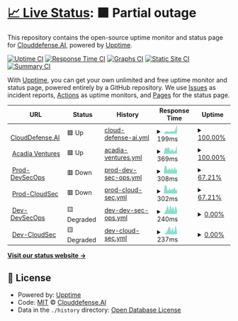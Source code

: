 # [📈 Live Status](https://Clouddefense.AI.github.io/upptime): <!--live status--> **🟧 Partial outage**

This repository contains the open-source uptime monitor and status page for [Clouddefense.AI](https://Clouddefense.AI.github.io/upptime), powered by [Upptime](https://github.com/upptime/upptime).

[![Uptime CI](https://github.com/Clouddefense.AI/upptime/workflows/Uptime%20CI/badge.svg)](https://github.com/Clouddefense.AI/upptime/actions?query=workflow%3A%22Uptime+CI%22)
[![Response Time CI](https://github.com/Clouddefense.AI/upptime/workflows/Response%20Time%20CI/badge.svg)](https://github.com/Clouddefense.AI/upptime/actions?query=workflow%3A%22Response+Time+CI%22)
[![Graphs CI](https://github.com/Clouddefense.AI/upptime/workflows/Graphs%20CI/badge.svg)](https://github.com/Clouddefense.AI/upptime/actions?query=workflow%3A%22Graphs+CI%22)
[![Static Site CI](https://github.com/Clouddefense.AI/upptime/workflows/Static%20Site%20CI/badge.svg)](https://github.com/Clouddefense.AI/upptime/actions?query=workflow%3A%22Static+Site+CI%22)
[![Summary CI](https://github.com/Clouddefense.AI/upptime/workflows/Summary%20CI/badge.svg)](https://github.com/Clouddefense.AI/upptime/actions?query=workflow%3A%22Summary+CI%22)

With [Upptime](https://upptime.js.org), you can get your own unlimited and free uptime monitor and status page, powered entirely by a GitHub repository. We use [Issues](https://github.com/Clouddefense.AI/upptime/issues) as incident reports, [Actions](https://github.com/Clouddefense.AI/upptime/actions) as uptime monitors, and [Pages](https://Clouddefense.AI.github.io/upptime) for the status page.

<!--start: status pages-->
<!-- This summary is generated by Upptime (https://github.com/upptime/upptime) -->
<!-- Do not edit this manually, your changes will be overwritten -->
<!-- prettier-ignore -->
| URL | Status | History | Response Time | Uptime |
| --- | ------ | ------- | ------------- | ------ |
| <img alt="" src="https://icons.duckduckgo.com/ip3/www.clouddefense.ai.ico" height="13"> [CloudDefense.AI](https://www.clouddefense.ai) | 🟩 Up | [cloud-defense-ai.yml](https://github.com/CloudDefenseAI/upptime/commits/HEAD/history/cloud-defense-ai.yml) | <details><summary><img alt="Response time graph" src="./graphs/cloud-defense-ai/response-time-week.png" height="20"> 199ms</summary><br><a href="https://upptime.clouddefenseai.com/history/cloud-defense-ai"><img alt="Response time 199" src="https://img.shields.io/endpoint?url=https%3A%2F%2Fraw.githubusercontent.com%2FCloudDefenseAI%2Fupptime%2FHEAD%2Fapi%2Fcloud-defense-ai%2Fresponse-time.json"></a><br><a href="https://upptime.clouddefenseai.com/history/cloud-defense-ai"><img alt="24-hour response time 314" src="https://img.shields.io/endpoint?url=https%3A%2F%2Fraw.githubusercontent.com%2FCloudDefenseAI%2Fupptime%2FHEAD%2Fapi%2Fcloud-defense-ai%2Fresponse-time-day.json"></a><br><a href="https://upptime.clouddefenseai.com/history/cloud-defense-ai"><img alt="7-day response time 199" src="https://img.shields.io/endpoint?url=https%3A%2F%2Fraw.githubusercontent.com%2FCloudDefenseAI%2Fupptime%2FHEAD%2Fapi%2Fcloud-defense-ai%2Fresponse-time-week.json"></a><br><a href="https://upptime.clouddefenseai.com/history/cloud-defense-ai"><img alt="30-day response time 199" src="https://img.shields.io/endpoint?url=https%3A%2F%2Fraw.githubusercontent.com%2FCloudDefenseAI%2Fupptime%2FHEAD%2Fapi%2Fcloud-defense-ai%2Fresponse-time-month.json"></a><br><a href="https://upptime.clouddefenseai.com/history/cloud-defense-ai"><img alt="1-year response time 199" src="https://img.shields.io/endpoint?url=https%3A%2F%2Fraw.githubusercontent.com%2FCloudDefenseAI%2Fupptime%2FHEAD%2Fapi%2Fcloud-defense-ai%2Fresponse-time-year.json"></a></details> | <details><summary><a href="https://upptime.clouddefenseai.com/history/cloud-defense-ai">100.00%</a></summary><a href="https://upptime.clouddefenseai.com/history/cloud-defense-ai"><img alt="All-time uptime 100.00%" src="https://img.shields.io/endpoint?url=https%3A%2F%2Fraw.githubusercontent.com%2FCloudDefenseAI%2Fupptime%2FHEAD%2Fapi%2Fcloud-defense-ai%2Fuptime.json"></a><br><a href="https://upptime.clouddefenseai.com/history/cloud-defense-ai"><img alt="24-hour uptime 100.00%" src="https://img.shields.io/endpoint?url=https%3A%2F%2Fraw.githubusercontent.com%2FCloudDefenseAI%2Fupptime%2FHEAD%2Fapi%2Fcloud-defense-ai%2Fuptime-day.json"></a><br><a href="https://upptime.clouddefenseai.com/history/cloud-defense-ai"><img alt="7-day uptime 100.00%" src="https://img.shields.io/endpoint?url=https%3A%2F%2Fraw.githubusercontent.com%2FCloudDefenseAI%2Fupptime%2FHEAD%2Fapi%2Fcloud-defense-ai%2Fuptime-week.json"></a><br><a href="https://upptime.clouddefenseai.com/history/cloud-defense-ai"><img alt="30-day uptime 100.00%" src="https://img.shields.io/endpoint?url=https%3A%2F%2Fraw.githubusercontent.com%2FCloudDefenseAI%2Fupptime%2FHEAD%2Fapi%2Fcloud-defense-ai%2Fuptime-month.json"></a><br><a href="https://upptime.clouddefenseai.com/history/cloud-defense-ai"><img alt="1-year uptime 100.00%" src="https://img.shields.io/endpoint?url=https%3A%2F%2Fraw.githubusercontent.com%2FCloudDefenseAI%2Fupptime%2FHEAD%2Fapi%2Fcloud-defense-ai%2Fuptime-year.json"></a></details>
| <img alt="" src="https://icons.duckduckgo.com/ip3/acadia.ventures.ico" height="13"> [Acadia Ventures](https://acadia.ventures) | 🟩 Up | [acadia-ventures.yml](https://github.com/CloudDefenseAI/upptime/commits/HEAD/history/acadia-ventures.yml) | <details><summary><img alt="Response time graph" src="./graphs/acadia-ventures/response-time-week.png" height="20"> 369ms</summary><br><a href="https://upptime.clouddefenseai.com/history/acadia-ventures"><img alt="Response time 369" src="https://img.shields.io/endpoint?url=https%3A%2F%2Fraw.githubusercontent.com%2FCloudDefenseAI%2Fupptime%2FHEAD%2Fapi%2Facadia-ventures%2Fresponse-time.json"></a><br><a href="https://upptime.clouddefenseai.com/history/acadia-ventures"><img alt="24-hour response time 440" src="https://img.shields.io/endpoint?url=https%3A%2F%2Fraw.githubusercontent.com%2FCloudDefenseAI%2Fupptime%2FHEAD%2Fapi%2Facadia-ventures%2Fresponse-time-day.json"></a><br><a href="https://upptime.clouddefenseai.com/history/acadia-ventures"><img alt="7-day response time 369" src="https://img.shields.io/endpoint?url=https%3A%2F%2Fraw.githubusercontent.com%2FCloudDefenseAI%2Fupptime%2FHEAD%2Fapi%2Facadia-ventures%2Fresponse-time-week.json"></a><br><a href="https://upptime.clouddefenseai.com/history/acadia-ventures"><img alt="30-day response time 369" src="https://img.shields.io/endpoint?url=https%3A%2F%2Fraw.githubusercontent.com%2FCloudDefenseAI%2Fupptime%2FHEAD%2Fapi%2Facadia-ventures%2Fresponse-time-month.json"></a><br><a href="https://upptime.clouddefenseai.com/history/acadia-ventures"><img alt="1-year response time 369" src="https://img.shields.io/endpoint?url=https%3A%2F%2Fraw.githubusercontent.com%2FCloudDefenseAI%2Fupptime%2FHEAD%2Fapi%2Facadia-ventures%2Fresponse-time-year.json"></a></details> | <details><summary><a href="https://upptime.clouddefenseai.com/history/acadia-ventures">100.00%</a></summary><a href="https://upptime.clouddefenseai.com/history/acadia-ventures"><img alt="All-time uptime 100.00%" src="https://img.shields.io/endpoint?url=https%3A%2F%2Fraw.githubusercontent.com%2FCloudDefenseAI%2Fupptime%2FHEAD%2Fapi%2Facadia-ventures%2Fuptime.json"></a><br><a href="https://upptime.clouddefenseai.com/history/acadia-ventures"><img alt="24-hour uptime 100.00%" src="https://img.shields.io/endpoint?url=https%3A%2F%2Fraw.githubusercontent.com%2FCloudDefenseAI%2Fupptime%2FHEAD%2Fapi%2Facadia-ventures%2Fuptime-day.json"></a><br><a href="https://upptime.clouddefenseai.com/history/acadia-ventures"><img alt="7-day uptime 100.00%" src="https://img.shields.io/endpoint?url=https%3A%2F%2Fraw.githubusercontent.com%2FCloudDefenseAI%2Fupptime%2FHEAD%2Fapi%2Facadia-ventures%2Fuptime-week.json"></a><br><a href="https://upptime.clouddefenseai.com/history/acadia-ventures"><img alt="30-day uptime 100.00%" src="https://img.shields.io/endpoint?url=https%3A%2F%2Fraw.githubusercontent.com%2FCloudDefenseAI%2Fupptime%2FHEAD%2Fapi%2Facadia-ventures%2Fuptime-month.json"></a><br><a href="https://upptime.clouddefenseai.com/history/acadia-ventures"><img alt="1-year uptime 100.00%" src="https://img.shields.io/endpoint?url=https%3A%2F%2Fraw.githubusercontent.com%2FCloudDefenseAI%2Fupptime%2FHEAD%2Fapi%2Facadia-ventures%2Fuptime-year.json"></a></details>
| <img alt="" src="https://icons.duckduckgo.com/ip3/console.clouddefenseai.com.ico" height="13"> [Prod-DevSecOps](https://console.clouddefenseai.com/authentication/sign-in) | 🟥 Down | [prod-dev-sec-ops.yml](https://github.com/CloudDefenseAI/upptime/commits/HEAD/history/prod-dev-sec-ops.yml) | <details><summary><img alt="Response time graph" src="./graphs/prod-dev-sec-ops/response-time-week.png" height="20"> 308ms</summary><br><a href="https://upptime.clouddefenseai.com/history/prod-dev-sec-ops"><img alt="Response time 308" src="https://img.shields.io/endpoint?url=https%3A%2F%2Fraw.githubusercontent.com%2FCloudDefenseAI%2Fupptime%2FHEAD%2Fapi%2Fprod-dev-sec-ops%2Fresponse-time.json"></a><br><a href="https://upptime.clouddefenseai.com/history/prod-dev-sec-ops"><img alt="24-hour response time 295" src="https://img.shields.io/endpoint?url=https%3A%2F%2Fraw.githubusercontent.com%2FCloudDefenseAI%2Fupptime%2FHEAD%2Fapi%2Fprod-dev-sec-ops%2Fresponse-time-day.json"></a><br><a href="https://upptime.clouddefenseai.com/history/prod-dev-sec-ops"><img alt="7-day response time 308" src="https://img.shields.io/endpoint?url=https%3A%2F%2Fraw.githubusercontent.com%2FCloudDefenseAI%2Fupptime%2FHEAD%2Fapi%2Fprod-dev-sec-ops%2Fresponse-time-week.json"></a><br><a href="https://upptime.clouddefenseai.com/history/prod-dev-sec-ops"><img alt="30-day response time 308" src="https://img.shields.io/endpoint?url=https%3A%2F%2Fraw.githubusercontent.com%2FCloudDefenseAI%2Fupptime%2FHEAD%2Fapi%2Fprod-dev-sec-ops%2Fresponse-time-month.json"></a><br><a href="https://upptime.clouddefenseai.com/history/prod-dev-sec-ops"><img alt="1-year response time 308" src="https://img.shields.io/endpoint?url=https%3A%2F%2Fraw.githubusercontent.com%2FCloudDefenseAI%2Fupptime%2FHEAD%2Fapi%2Fprod-dev-sec-ops%2Fresponse-time-year.json"></a></details> | <details><summary><a href="https://upptime.clouddefenseai.com/history/prod-dev-sec-ops">67.21%</a></summary><a href="https://upptime.clouddefenseai.com/history/prod-dev-sec-ops"><img alt="All-time uptime 67.21%" src="https://img.shields.io/endpoint?url=https%3A%2F%2Fraw.githubusercontent.com%2FCloudDefenseAI%2Fupptime%2FHEAD%2Fapi%2Fprod-dev-sec-ops%2Fuptime.json"></a><br><a href="https://upptime.clouddefenseai.com/history/prod-dev-sec-ops"><img alt="24-hour uptime 66.69%" src="https://img.shields.io/endpoint?url=https%3A%2F%2Fraw.githubusercontent.com%2FCloudDefenseAI%2Fupptime%2FHEAD%2Fapi%2Fprod-dev-sec-ops%2Fuptime-day.json"></a><br><a href="https://upptime.clouddefenseai.com/history/prod-dev-sec-ops"><img alt="7-day uptime 67.21%" src="https://img.shields.io/endpoint?url=https%3A%2F%2Fraw.githubusercontent.com%2FCloudDefenseAI%2Fupptime%2FHEAD%2Fapi%2Fprod-dev-sec-ops%2Fuptime-week.json"></a><br><a href="https://upptime.clouddefenseai.com/history/prod-dev-sec-ops"><img alt="30-day uptime 67.21%" src="https://img.shields.io/endpoint?url=https%3A%2F%2Fraw.githubusercontent.com%2FCloudDefenseAI%2Fupptime%2FHEAD%2Fapi%2Fprod-dev-sec-ops%2Fuptime-month.json"></a><br><a href="https://upptime.clouddefenseai.com/history/prod-dev-sec-ops"><img alt="1-year uptime 67.21%" src="https://img.shields.io/endpoint?url=https%3A%2F%2Fraw.githubusercontent.com%2FCloudDefenseAI%2Fupptime%2FHEAD%2Fapi%2Fprod-dev-sec-ops%2Fuptime-year.json"></a></details>
| <img alt="" src="https://icons.duckduckgo.com/ip3/acs-us.clouddefenseai.com.ico" height="13"> [Prod-CloudSec](https://acs-us.clouddefenseai.com/auth/login) | 🟥 Down | [prod-cloud-sec.yml](https://github.com/CloudDefenseAI/upptime/commits/HEAD/history/prod-cloud-sec.yml) | <details><summary><img alt="Response time graph" src="./graphs/prod-cloud-sec/response-time-week.png" height="20"> 302ms</summary><br><a href="https://upptime.clouddefenseai.com/history/prod-cloud-sec"><img alt="Response time 302" src="https://img.shields.io/endpoint?url=https%3A%2F%2Fraw.githubusercontent.com%2FCloudDefenseAI%2Fupptime%2FHEAD%2Fapi%2Fprod-cloud-sec%2Fresponse-time.json"></a><br><a href="https://upptime.clouddefenseai.com/history/prod-cloud-sec"><img alt="24-hour response time 291" src="https://img.shields.io/endpoint?url=https%3A%2F%2Fraw.githubusercontent.com%2FCloudDefenseAI%2Fupptime%2FHEAD%2Fapi%2Fprod-cloud-sec%2Fresponse-time-day.json"></a><br><a href="https://upptime.clouddefenseai.com/history/prod-cloud-sec"><img alt="7-day response time 302" src="https://img.shields.io/endpoint?url=https%3A%2F%2Fraw.githubusercontent.com%2FCloudDefenseAI%2Fupptime%2FHEAD%2Fapi%2Fprod-cloud-sec%2Fresponse-time-week.json"></a><br><a href="https://upptime.clouddefenseai.com/history/prod-cloud-sec"><img alt="30-day response time 302" src="https://img.shields.io/endpoint?url=https%3A%2F%2Fraw.githubusercontent.com%2FCloudDefenseAI%2Fupptime%2FHEAD%2Fapi%2Fprod-cloud-sec%2Fresponse-time-month.json"></a><br><a href="https://upptime.clouddefenseai.com/history/prod-cloud-sec"><img alt="1-year response time 302" src="https://img.shields.io/endpoint?url=https%3A%2F%2Fraw.githubusercontent.com%2FCloudDefenseAI%2Fupptime%2FHEAD%2Fapi%2Fprod-cloud-sec%2Fresponse-time-year.json"></a></details> | <details><summary><a href="https://upptime.clouddefenseai.com/history/prod-cloud-sec">67.21%</a></summary><a href="https://upptime.clouddefenseai.com/history/prod-cloud-sec"><img alt="All-time uptime 67.21%" src="https://img.shields.io/endpoint?url=https%3A%2F%2Fraw.githubusercontent.com%2FCloudDefenseAI%2Fupptime%2FHEAD%2Fapi%2Fprod-cloud-sec%2Fuptime.json"></a><br><a href="https://upptime.clouddefenseai.com/history/prod-cloud-sec"><img alt="24-hour uptime 66.70%" src="https://img.shields.io/endpoint?url=https%3A%2F%2Fraw.githubusercontent.com%2FCloudDefenseAI%2Fupptime%2FHEAD%2Fapi%2Fprod-cloud-sec%2Fuptime-day.json"></a><br><a href="https://upptime.clouddefenseai.com/history/prod-cloud-sec"><img alt="7-day uptime 67.21%" src="https://img.shields.io/endpoint?url=https%3A%2F%2Fraw.githubusercontent.com%2FCloudDefenseAI%2Fupptime%2FHEAD%2Fapi%2Fprod-cloud-sec%2Fuptime-week.json"></a><br><a href="https://upptime.clouddefenseai.com/history/prod-cloud-sec"><img alt="30-day uptime 67.21%" src="https://img.shields.io/endpoint?url=https%3A%2F%2Fraw.githubusercontent.com%2FCloudDefenseAI%2Fupptime%2FHEAD%2Fapi%2Fprod-cloud-sec%2Fuptime-month.json"></a><br><a href="https://upptime.clouddefenseai.com/history/prod-cloud-sec"><img alt="1-year uptime 67.21%" src="https://img.shields.io/endpoint?url=https%3A%2F%2Fraw.githubusercontent.com%2FCloudDefenseAI%2Fupptime%2FHEAD%2Fapi%2Fprod-cloud-sec%2Fuptime-year.json"></a></details>
| <img alt="" src="https://icons.duckduckgo.com/ip3/dev.clouddefenseai.com.ico" height="13"> [Dev-DevSecOps](https://dev.clouddefenseai.com/authentication/sign-in) | 🟨 Degraded | [dev-dev-sec-ops.yml](https://github.com/CloudDefenseAI/upptime/commits/HEAD/history/dev-dev-sec-ops.yml) | <details><summary><img alt="Response time graph" src="./graphs/dev-dev-sec-ops/response-time-week.png" height="20"> 240ms</summary><br><a href="https://upptime.clouddefenseai.com/history/dev-dev-sec-ops"><img alt="Response time 240" src="https://img.shields.io/endpoint?url=https%3A%2F%2Fraw.githubusercontent.com%2FCloudDefenseAI%2Fupptime%2FHEAD%2Fapi%2Fdev-dev-sec-ops%2Fresponse-time.json"></a><br><a href="https://upptime.clouddefenseai.com/history/dev-dev-sec-ops"><img alt="24-hour response time 250" src="https://img.shields.io/endpoint?url=https%3A%2F%2Fraw.githubusercontent.com%2FCloudDefenseAI%2Fupptime%2FHEAD%2Fapi%2Fdev-dev-sec-ops%2Fresponse-time-day.json"></a><br><a href="https://upptime.clouddefenseai.com/history/dev-dev-sec-ops"><img alt="7-day response time 240" src="https://img.shields.io/endpoint?url=https%3A%2F%2Fraw.githubusercontent.com%2FCloudDefenseAI%2Fupptime%2FHEAD%2Fapi%2Fdev-dev-sec-ops%2Fresponse-time-week.json"></a><br><a href="https://upptime.clouddefenseai.com/history/dev-dev-sec-ops"><img alt="30-day response time 240" src="https://img.shields.io/endpoint?url=https%3A%2F%2Fraw.githubusercontent.com%2FCloudDefenseAI%2Fupptime%2FHEAD%2Fapi%2Fdev-dev-sec-ops%2Fresponse-time-month.json"></a><br><a href="https://upptime.clouddefenseai.com/history/dev-dev-sec-ops"><img alt="1-year response time 240" src="https://img.shields.io/endpoint?url=https%3A%2F%2Fraw.githubusercontent.com%2FCloudDefenseAI%2Fupptime%2FHEAD%2Fapi%2Fdev-dev-sec-ops%2Fresponse-time-year.json"></a></details> | <details><summary><a href="https://upptime.clouddefenseai.com/history/dev-dev-sec-ops">0.00%</a></summary><a href="https://upptime.clouddefenseai.com/history/dev-dev-sec-ops"><img alt="All-time uptime 0.00%" src="https://img.shields.io/endpoint?url=https%3A%2F%2Fraw.githubusercontent.com%2FCloudDefenseAI%2Fupptime%2FHEAD%2Fapi%2Fdev-dev-sec-ops%2Fuptime.json"></a><br><a href="https://upptime.clouddefenseai.com/history/dev-dev-sec-ops"><img alt="24-hour uptime 0.00%" src="https://img.shields.io/endpoint?url=https%3A%2F%2Fraw.githubusercontent.com%2FCloudDefenseAI%2Fupptime%2FHEAD%2Fapi%2Fdev-dev-sec-ops%2Fuptime-day.json"></a><br><a href="https://upptime.clouddefenseai.com/history/dev-dev-sec-ops"><img alt="7-day uptime 0.00%" src="https://img.shields.io/endpoint?url=https%3A%2F%2Fraw.githubusercontent.com%2FCloudDefenseAI%2Fupptime%2FHEAD%2Fapi%2Fdev-dev-sec-ops%2Fuptime-week.json"></a><br><a href="https://upptime.clouddefenseai.com/history/dev-dev-sec-ops"><img alt="30-day uptime 0.00%" src="https://img.shields.io/endpoint?url=https%3A%2F%2Fraw.githubusercontent.com%2FCloudDefenseAI%2Fupptime%2FHEAD%2Fapi%2Fdev-dev-sec-ops%2Fuptime-month.json"></a><br><a href="https://upptime.clouddefenseai.com/history/dev-dev-sec-ops"><img alt="1-year uptime 0.00%" src="https://img.shields.io/endpoint?url=https%3A%2F%2Fraw.githubusercontent.com%2FCloudDefenseAI%2Fupptime%2FHEAD%2Fapi%2Fdev-dev-sec-ops%2Fuptime-year.json"></a></details>
| <img alt="" src="https://icons.duckduckgo.com/ip3/acs-dev.clouddefenseai.com.ico" height="13"> [Dev-CloudSec](https://acs-dev.clouddefenseai.com/auth/login) | 🟨 Degraded | [dev-cloud-sec.yml](https://github.com/CloudDefenseAI/upptime/commits/HEAD/history/dev-cloud-sec.yml) | <details><summary><img alt="Response time graph" src="./graphs/dev-cloud-sec/response-time-week.png" height="20"> 237ms</summary><br><a href="https://upptime.clouddefenseai.com/history/dev-cloud-sec"><img alt="Response time 237" src="https://img.shields.io/endpoint?url=https%3A%2F%2Fraw.githubusercontent.com%2FCloudDefenseAI%2Fupptime%2FHEAD%2Fapi%2Fdev-cloud-sec%2Fresponse-time.json"></a><br><a href="https://upptime.clouddefenseai.com/history/dev-cloud-sec"><img alt="24-hour response time 249" src="https://img.shields.io/endpoint?url=https%3A%2F%2Fraw.githubusercontent.com%2FCloudDefenseAI%2Fupptime%2FHEAD%2Fapi%2Fdev-cloud-sec%2Fresponse-time-day.json"></a><br><a href="https://upptime.clouddefenseai.com/history/dev-cloud-sec"><img alt="7-day response time 237" src="https://img.shields.io/endpoint?url=https%3A%2F%2Fraw.githubusercontent.com%2FCloudDefenseAI%2Fupptime%2FHEAD%2Fapi%2Fdev-cloud-sec%2Fresponse-time-week.json"></a><br><a href="https://upptime.clouddefenseai.com/history/dev-cloud-sec"><img alt="30-day response time 237" src="https://img.shields.io/endpoint?url=https%3A%2F%2Fraw.githubusercontent.com%2FCloudDefenseAI%2Fupptime%2FHEAD%2Fapi%2Fdev-cloud-sec%2Fresponse-time-month.json"></a><br><a href="https://upptime.clouddefenseai.com/history/dev-cloud-sec"><img alt="1-year response time 237" src="https://img.shields.io/endpoint?url=https%3A%2F%2Fraw.githubusercontent.com%2FCloudDefenseAI%2Fupptime%2FHEAD%2Fapi%2Fdev-cloud-sec%2Fresponse-time-year.json"></a></details> | <details><summary><a href="https://upptime.clouddefenseai.com/history/dev-cloud-sec">0.00%</a></summary><a href="https://upptime.clouddefenseai.com/history/dev-cloud-sec"><img alt="All-time uptime 0.00%" src="https://img.shields.io/endpoint?url=https%3A%2F%2Fraw.githubusercontent.com%2FCloudDefenseAI%2Fupptime%2FHEAD%2Fapi%2Fdev-cloud-sec%2Fuptime.json"></a><br><a href="https://upptime.clouddefenseai.com/history/dev-cloud-sec"><img alt="24-hour uptime 0.00%" src="https://img.shields.io/endpoint?url=https%3A%2F%2Fraw.githubusercontent.com%2FCloudDefenseAI%2Fupptime%2FHEAD%2Fapi%2Fdev-cloud-sec%2Fuptime-day.json"></a><br><a href="https://upptime.clouddefenseai.com/history/dev-cloud-sec"><img alt="7-day uptime 0.00%" src="https://img.shields.io/endpoint?url=https%3A%2F%2Fraw.githubusercontent.com%2FCloudDefenseAI%2Fupptime%2FHEAD%2Fapi%2Fdev-cloud-sec%2Fuptime-week.json"></a><br><a href="https://upptime.clouddefenseai.com/history/dev-cloud-sec"><img alt="30-day uptime 0.00%" src="https://img.shields.io/endpoint?url=https%3A%2F%2Fraw.githubusercontent.com%2FCloudDefenseAI%2Fupptime%2FHEAD%2Fapi%2Fdev-cloud-sec%2Fuptime-month.json"></a><br><a href="https://upptime.clouddefenseai.com/history/dev-cloud-sec"><img alt="1-year uptime 0.00%" src="https://img.shields.io/endpoint?url=https%3A%2F%2Fraw.githubusercontent.com%2FCloudDefenseAI%2Fupptime%2FHEAD%2Fapi%2Fdev-cloud-sec%2Fuptime-year.json"></a></details>

<!--end: status pages-->

[**Visit our status website →**](https://ClouddefenseAI.github.io/upptime)

## 📄 License

- Powered by: [Upptime](https://github.com/upptime/upptime)
- Code: [MIT](./LICENSE) © [Clouddefense.AI](https://Clouddefense.AI.github.io/upptime)
- Data in the `./history` directory: [Open Database License](https://opendatacommons.org/licenses/odbl/1-0/)
